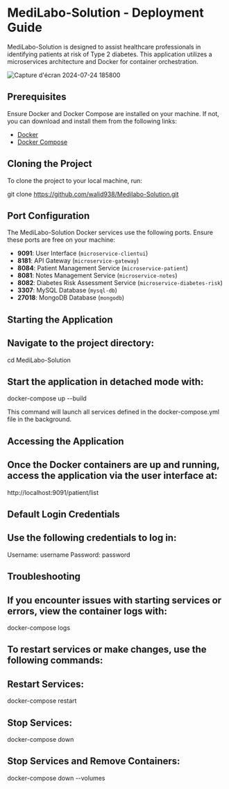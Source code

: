 # MediLabo-Solution - Deployment Guide

MediLabo-Solution is designed to assist healthcare professionals in identifying patients at risk of Type 2 diabetes. 
This application utilizes a microservices architecture and Docker for container orchestration.

![Capture d'écran 2024-07-24 185800](https://github.com/user-attachments/assets/e4912b8c-fa6c-4acd-a8d7-266754c426ab)


## Prerequisites

Ensure Docker and Docker Compose are installed on your machine. If not, you can download and install them from the following links:

- [Docker](https://docs.docker.com/get-docker/)
- [Docker Compose](https://docs.docker.com/compose/install/)

## Cloning the Project

To clone the project to your local machine, run:

git clone https://github.com/walid938/Medilabo-Solution.git

## Port Configuration

The MediLabo-Solution Docker services use the following ports. Ensure these ports are free on your machine:

- **9091**: User Interface (`microservice-clientui`)
- **8181**: API Gateway (`microservice-gateway`)
- **8084**: Patient Management Service (`microservice-patient`)
- **8081**: Notes Management Service (`microservice-notes`)
- **8082**: Diabetes Risk Assessment Service (`microservice-diabetes-risk`)
- **3307**: MySQL Database (`mysql-db`)
- **27018**: MongoDB Database (`mongodb`)

## Starting the Application

## Navigate to the project directory:

cd MediLabo-Solution

## Start the application in detached mode with:

 docker-compose up --build

This command will launch all services defined in the docker-compose.yml file in the background.

## Accessing the Application

## Once the Docker containers are up and running, access the application via the user interface at:

http://localhost:9091/patient/list

## Default Login Credentials

## Use the following credentials to log in:

Username: username
Password: password

## Troubleshooting

## If you encounter issues with starting services or errors, view the container logs with:

docker-compose logs

## To restart services or make changes, use the following commands:

## Restart Services:

docker-compose restart

## Stop Services:


docker-compose down

## Stop Services and Remove Containers:

docker-compose down --volumes
